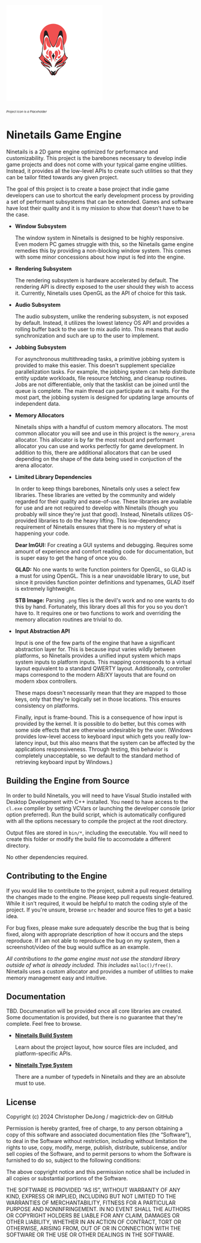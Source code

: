 <a href="https://www.vecteezy.com"><img src="./doc/display.jpg" style="display: inline-text;" width="256px" /></a>

<i style="font-size:8px">Project Icon is a Placeholder</i>

# Ninetails Game Engine

Ninetails is a 2D game engine optimized for performance and customizability. This
project is the barebones necessary to develop indie game projects and does not come
with your typical game engine utilities. Instead, it provides all the low-level APIs
to create such utilities so that they can be tailor fitted towards any given project.

The goal of this project is to create a base project that indie game developers can
use to shortcut the early development process by providing a set of performant subsystems
that can be extended. Games and software have lost their quality and it is my mission to
show that doesn't have to be the case.

- **Window Subsystem**

    The window system in Ninetails is designed to be highly responsive. Even modern
    PC games struggle with this, so the Ninetails game engine remedies this by providing
    a non-blocking window system. This comes with some minor concessions about how input
    is fed into the engine.

- **Rendering Subsystem**

    The rendering subsystem is hardware accelerated by default. The rendering API is
    directly exposed to the user should they wish to access it. Currently, Ninetails
    uses OpenGL as the API of choice for this task.

- **Audio Subsystem**

    The audio subsystem, unlike the rendering subsystem, is not exposed by default.
    Instead, it utilizes the lowest latency OS API and provides a rolling buffer
    back to the user to mix audio into. This means that audio synchronization and
    such are up to the user to implement.

- **Jobbing Subsystem**

    For asynchronous multithreading tasks, a primitive jobbing system is provided
    to make this easier. This doesn't supplement specialize parallelization tasks.
    For example, the jobbing system can help distribute entity update workloads,
    file resource fetching, and cleanup routines. Jobs are not differentiable,
    only that the tasklist can be joined until the queue is complete. The main
    thread can participate as it waits. For the most part, the jobbing system is
    designed for updating large amounts of independent data.

- **Memory Allocators**

    Ninetails ships with a handful of custom memory allocators. The most common
    allocator you will see and use in this project is the `memory_arena` allocator.
    This allocator is by far the most robust and performant allocator you can use
    and works perfectly for game development. In addition to this, there are additional
    allocators that can be used depending on the shape of the data being used in
    conjuction of the arena allocator.

- **Limited Library Dependencies**

    In order to keep things barebones, Ninetails only uses a select few libraries.
    These libraries are vetted by the community and widely regarded for their quality
    and ease-of-use. These libraries are available for use and are not required to
    develop with Ninetails (though you probably will since they're just that good).
    Instead, Ninetails utilizes OS-provided libraries to do the heavy lifting. This
    low-dependency requirement of Ninetails ensures that there is no mystery of what
    is happening your code.

    **Dear ImGUI:** For creating a GUI systems and debugging. Requires some amount
    of experience and comfort reading code for documentation, but is super easy to
    get the hang of once you do.

    **GLAD:** No one wants to write function pointers for OpenGL, so GLAD is a must
    for using OpenGL. This is a near unavoidable library to use, but since it provides
    function pointer definitions and typenames, GLAD itself is extremely lightweight.

    **STB Image:** Parsing `.png` files is the devil's work and no one wants to do
    this by hand. Fortunately, this library does all this for you so you don't have to.
    It requires one or two functions to work and overriding the memory allocation
    routines are trivial to do.

- **Input Abstraction API**

    Input is one of the few parts of the engine that have a significant abstraction
    layer for. This is because input varies wildly between platforms, so Ninetails
    provides a unified input system which maps system inputs to platform inputs.
    This mapping corresponds to a virtual layout equivalent to a standard QWERTY
    layout. Additionally, controller maps correspond to the modern AB/XY layouts
    that are found on modern xbox controllers.

    These maps doesn't necessarily mean that they are mapped to those keys, only
    that they're logically set in those locations. This ensures consistency on
    platforms.

    Finally, input is frame-bound. This is a consequence of how input is provided
    by the kernel. It is possible to do better, but this comes with some side effects
    that are otherwise undesirable by the user. (Windows provides low-level access to
    keyboard input which gets you really low-latency input, but this also means that
    the system can be affected by the applications responsiveness. Through testing,
    this behavior is completely unacceptable, so we default to the standard method
    of retrieving keyboard input by Windows.)

## Building the Engine from Source

In order to build Ninetails, you will need to have Visual Studio installed with
Desktop Development with C++ installed. You need to have access to the `cl.exe`
compiler by setting VCVars or launching the developer console (prior option preferred).
Run the build script, which is automatically configured with all the options necessary
to compile the project at the root directory.

Output files are stored in `bin/*`, including the executable. You will need to create
this folder or modify the build file to accomodate a different directory.

No other dependencies required.

## Contributing to the Engine

If you would like to contribute to the project, submit a pull request detailing
the changes made to the engine. Please keep pull requests single-featured. While
it isn't required, it would be helpful to match the coding style of the project.
If you're unsure, browse `src` header and source files to get a basic idea.

For bug fixes, please make sure adequately describe the bug that is being fixed, along
with appropriate description of how it occurs and the steps reproduce. If I am not
able to reproduce the bug on my system, then a screenshot/video of the bug would
suffice as an example.

*All contributions to the game engine must not use the standard library outside
of what is already included. This includes* `malloc()/free()`. Ninetails uses
a custom allocator and provides a number of utilities to make memory management
easy and intuitive.

## Documentation

TBD. Documenation will be provided once all core libraries are created. Some documentation
is provided, but there is no guarantee that they're complete. Feel free to browse.

- **[Ninetails Build System](./doc/BUILD_SYSTEM.md)**

    Learn about the project layout, how source files are included, and platform-specific APIs.

- **[Ninetails Type System](./doc/TYPE_SYSTEM.md)**

    There are a number of typedefs in Ninetails and they are an absolute must to use.

## License

Copyright (c) 2024 Christopher DeJong / magictrick-dev on GitHub

Permission is hereby granted, free of charge, to any person obtaining a copy of
this software and associated documentation files (the “Software”), to deal in
the Software without restriction, including without limitation the rights to
use, copy, modify, merge, publish, distribute, sublicense, and/or sell copies
of the Software, and to permit persons to whom the Software is furnished to do
so, subject to the following conditions:

The above copyright notice and this permission notice shall be included in all
copies or substantial portions of the Software.

THE SOFTWARE IS PROVIDED “AS IS”, WITHOUT WARRANTY OF ANY KIND, EXPRESS OR
IMPLIED, INCLUDING BUT NOT LIMITED TO THE WARRANTIES OF MERCHANTABILITY,
FITNESS FOR A PARTICULAR PURPOSE AND NONINFRINGEMENT. IN NO EVENT SHALL THE
AUTHORS OR COPYRIGHT HOLDERS BE LIABLE FOR ANY CLAIM, DAMAGES OR OTHER
LIABILITY, WHETHER IN AN ACTION OF CONTRACT, TORT OR OTHERWISE, ARISING FROM,
OUT OF OR IN CONNECTION WITH THE SOFTWARE OR THE USE OR OTHER DEALINGS IN THE
SOFTWARE.
